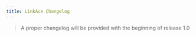 ```yaml
---
title: LinkAce Changelog
---
```


> A proper changelog will be provided with the beginning of release 1.0
